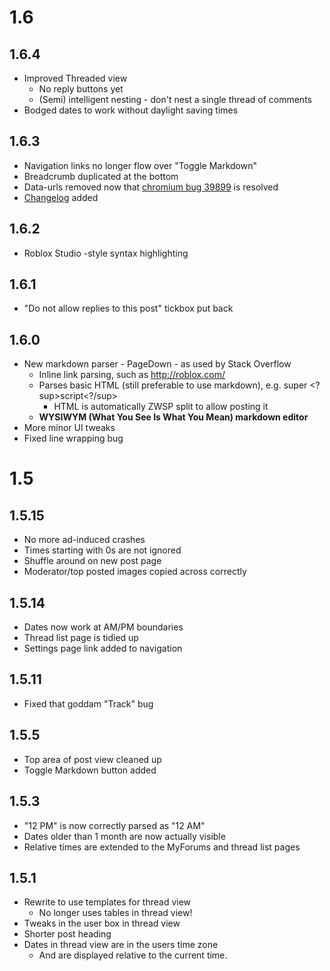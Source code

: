 1.6
===

1.6.4
-----
 * Improved Threaded view
   - No reply buttons yet
   - (Semi) intelligent nesting - don't nest a single thread of comments
 * Bodged dates to work without daylight saving times

1.6.3
-----
 * Navigation links no longer flow over "Toggle Markdown"
 * Breadcrumb duplicated at the bottom
 * Data-urls removed now that [chromium bug 39899](http://crbug.com/39899) is resolved
 * [Changelog](chrome-extension://kcpdfglmclgjedmjhiakmmgkcibkimod/Changelog.md) added

1.6.2
-----
 * Roblox Studio -style syntax highlighting
 
1.6.1
-----
 * "Do not allow replies to this post" tickbox put back

1.6.0
-----
 * New markdown parser - PageDown - as used by Stack Overflow
   - Inline link parsing, such as http://roblox.com/
   - Parses basic HTML (still preferable to use markdown), e.g. super <?sup>script<?/sup>
     - HTML is automatically ZWSP split to allow posting it
   - **WYSIWYM (What You See Is What You Mean) markdown editor**
 * More minor UI tweaks
 * Fixed line wrapping bug
 
1.5
===
1.5.15
------
 * No more ad-induced crashes
 * Times starting with 0s are not ignored
 * Shuffle around on new post page
 * Moderator/top posted images copied across correctly

1.5.14
------
 * Dates now work at AM/PM boundaries
 * Thread list page is tidied up
 * Settings page link added to navigation


1.5.11
------
 * Fixed that goddam "Track" bug

1.5.5
-----
 * Top area of post view cleaned up
 * Toggle Markdown button added

1.5.3
-----
 * "12 PM" is now correctly parsed as "12 AM"
 * Dates older than 1 month are now actually visible
 * Relative times are extended to the MyForums and thread list pages

1.5.1
-----
 * Rewrite to use templates for thread view
   - No longer uses tables in thread view!
 * Tweaks in the user box in thread view
 * Shorter post heading
 * Dates in thread view are in the users time zone
   - And are displayed relative to the current time.
